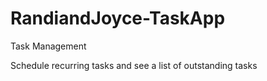 # RandiandJoyce-TaskApp
Task Management

Schedule recurring tasks and see a list of outstanding tasks
